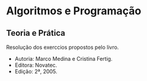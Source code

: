 # Algoritmos e Programação
## Teoria e Prática

Resolução dos exerccios propostos pelo livro.

- Autoria: Marco Medina e Cristina Fertig.
- Editora: Novatec.
- Edição: 2ª, 2005.
